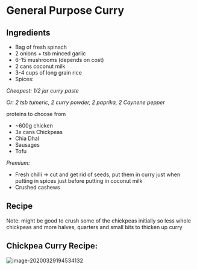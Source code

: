 # General Purpose Curry

## Ingredients

* Bag of fresh spinach
* 2 onions + tsb minced garlic
* 6-15 mushrooms \(depends on cost\)
* 2 cans coconut milk
* 3-4 cups of long grain rice
* Spices:

_Cheapest: 1/2 jar curry paste_

_Or: 2 tsb tumeric, 2 curry powder, 2 paprika, 2 Caynene pepper_

proteins to choose from

* ~600g chicken
* 3x cans Chickpeas
* Chia Dhal
* Sausages
* Tofu

_Premium:_

* Fresh chilli -&gt; cut and get rid of seeds, put them in curry just when putting in spices just before putting in coconut milk
* Crushed cashews

## Recipe

Note: might be good to crush some of the chickpeas initially so less whole chickpeas and more halves, quarters and small bits to thicken up curry

## Chickpea Curry Recipe:

![image-20200329194534132](https://github.com/zachspreston/creyke_kitchen/tree/9ea0176ae690f9114456be7a1e48c7d198d5dfbb/Dinners%20🍚/Indian/Curry%20General-Purpose/image-20200329194534132.png)

